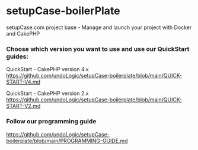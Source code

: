# setupCase-boilerPlate
setupCase.com project base - Manage and launch your project with Docker and CakePHP

### Choose which version you want to use and use our QuickStart guides:

QuickStart - CakePHP version 4.x
https://github.com/undoLogic/setupCase-boilerplate/blob/main/QUICK-START-V4.md

QuickStart - CakePHP version 2.x
https://github.com/undoLogic/setupCase-boilerplate/blob/main/QUICK-START-V2.md

### Follow our programming guide
https://github.com/undoLogic/setupCase-boilerplate/blob/main/PROGRAMMING-GUIDE.md


